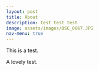 ```yaml
---
layout: post
title: About
description: test test test
image: assets/images/DSC_0067.JPG
nav-menu: true
---
```


This is a test.

A lovely test.
